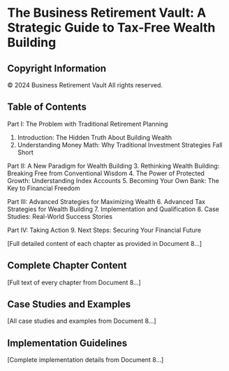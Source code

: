 # The Business Retirement Vault: A Strategic Guide to Tax-Free Wealth Building

## Copyright Information
© 2024 Business Retirement Vault
All rights reserved.

## Table of Contents

Part I: The Problem with Traditional Retirement Planning
1. Introduction: The Hidden Truth About Building Wealth
2. Understanding Money Math: Why Traditional Investment Strategies Fall Short

Part II: A New Paradigm for Wealth Building
3. Rethinking Wealth Building: Breaking Free from Conventional Wisdom
4. The Power of Protected Growth: Understanding Index Accounts
5. Becoming Your Own Bank: The Key to Financial Freedom

Part III: Advanced Strategies for Maximizing Wealth
6. Advanced Tax Strategies for Wealth Building
7. Implementation and Qualification
8. Case Studies: Real-World Success Stories

Part IV: Taking Action
9. Next Steps: Securing Your Financial Future

[Full detailed content of each chapter as provided in Document 8...]

## Complete Chapter Content
[Full text of every chapter from Document 8...]

## Case Studies and Examples
[All case studies and examples from Document 8...]

## Implementation Guidelines
[Complete implementation details from Document 8...]